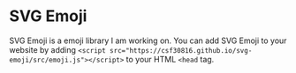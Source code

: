 # SVG Emoji
SVG Emoji is a emoji library I am working on. You can add SVG Emoji to your website by adding `<script src="https://csf30816.github.io/svg-emoji/src/emoji.js"></script>` to your HTML `<head` tag.
